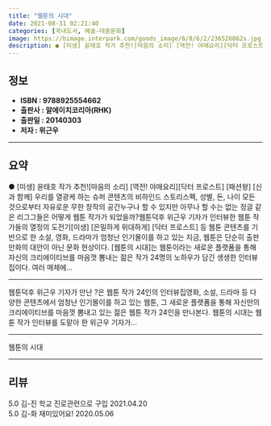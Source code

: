 ```yaml
---
title: "웹툰의 시대"
date: 2021-08-31 02:21:40
categories: [국내도서, 예술-대중문화]
image: https://bimage.interpark.com/goods_image/6/8/6/2/236526862s.jpg
description: ● [미생] 윤태호 작가 추천![마음의 소리] [역전! 야매요리][닥터 프로스트] [패션왕] [신과 함께] 우리를 열광케 하는 슈퍼 콘텐츠의 비하인드 스토리스펙, 성별, 돈, 나이 모든 것으로부터 자유로운 무한 창작의 공간누구나 할 수 있지만 아무나 할 수는 없는 정글 같은 리그그들
---
```


## **정보**

- **ISBN : 9788925554662**
- **출판사 : 알에이치코리아(RHK)**
- **출판일 : 20140303**
- **저자 : 위근우**

------



## **요약**

●  [미생] 윤태호 작가 추천![마음의 소리] [역전! 야매요리][닥터 프로스트] [패션왕] [신과 함께] 우리를 열광케 하는  슈퍼 콘텐츠의 비하인드 스토리스펙, 성별, 돈, 나이 모든 것으로부터 자유로운 무한 창작의 공간누구나 할 수 있지만 아무나 할 수는 없는 정글 같은 리그그들은 어떻게 웹툰 작가가 되었을까?웹툰덕후 위근우 기자가 인터뷰한 웹툰 작가들의 열정의 도전기[미생] [은밀하게 위대하게] [닥터 프로스트] 등 웹툰 콘텐츠를 기반으로 한 소설, 영화, 드라마가 엄청난 인기몰이를 하고 있는 지금, 웹툰은 단순히 출판만화의 대안이 아닌 문화 현상이다. [웹툰의 시대]는 웹툰이라는 새로운 플랫폼을 통해 자신의 크리에이티브를 마음껏 뽐내는 젊은 작가 24명의 노하우가 담긴 생생한 인터뷰집이다. 여러 매체에...

------

웹툰덕후 위근우 기자가 만난 ?은 웹툰 작가 24인의 인터뷰집영화, 소설, 드라마 등 다양한 콘텐츠에서 엄청난 인기몰이를 하고 있는 웹툰, 그 새로운 플랫폼을 통해 자신만의 크리에이티브를 마음껏 뽐내고 있는 젊은 웹툰 작가 24인을 만나본다. 웹툰의 시대는 웹툰 작가 인터뷰를 도맡아 한 위근우 기자가... 

------


웹툰의 시대 

------


## **리뷰** 

5.0 김-진 학교 진로관련으로 구입 2021.04.20 <br/>5.0 김-화 재미있어요! 2020.05.06 <br/>